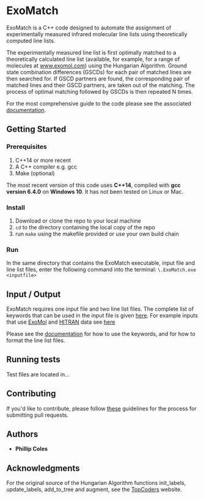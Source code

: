 # ExoMatch

ExoMatch is a C++ code designed to automate the assignment of experimentally measured infrared molecular line lists using theoretically computed line lists. 

The experimentally measured line list is first optimally matched to a theoretically calculated line list (available, for example, for a range of molecules at www.exomol.com) using the Hungarian Algorithm. Ground state combination differences (GSCDs) for each pair of matched lines are then searched for. If GSCD partners are found, the corresponding pair of matched lines and their GSCD partners, are taken out of the matching. The process of optimal matching followed by GSCDs is then repeated N times.

For the most comprehensive guide to the code please see the associated [documentation](https://github.com/PhillipAColes/ExoMatch/blob/master/docs/ExoMatch-13022020.pdf).

## Getting Started

### Prerequisites

1. C++14 or more recent
2. A C++ compiler e.g. gcc
3. Make (optional)

The most recent version of this code uses **C++14**, compiled with **gcc version 6.4.0** on **Windows 10**. It has not been tested on Linux or Mac.

### Install

1. Download or clone the repo to your local machine
2. `cd` to the directory containing the local copy of the repo
2. run `make` using the makefile provided or use your own build chain

### Run

In the same directory that contains the ExoMatch executable, input file and line list files, enter the following command into the terminal:
`\.ExoMatch.exe  <inputfile>`

## Input / Output

ExoMatch requires one input file and two line list files. The complete list of keywords that can be used in the input file is given [here](https://github.com/PhillipAColes/ExoMatch/blob/master/docs/keywords.txt). For example inputs that use [ExoMol](http://exomol.com/) and [HITRAN](https://hitran.org/) data  see [here](https://github.com/PhillipAColes/ExoMatch/tree/master/sampleinput)

Please see the [documentation](https://github.com/PhillipAColes/ExoMatch/blob/master/docs/ExoMatch-13022020.pdf) for how to use the keywords, and for how to format the line list files.

## Running tests

Test files are located in...

## Contributing

If you'd like to contribute, please follow [these](https://akrabat.com/the-beginners-guide-to-contributing-to-a-github-project/) guidelines for the process for submitting pull requests.

## Authors

* **Phillip Coles**

## Acknowledgments

For the original source of the Hungarian Algorithm functions init_labels, update_labels, add_to_tree and augment, see the [TopCoders](https://www.topcoder.com/community/competitive-programming/tutorials/assignment-problem-and-hungarian-algorithm/) website. 
